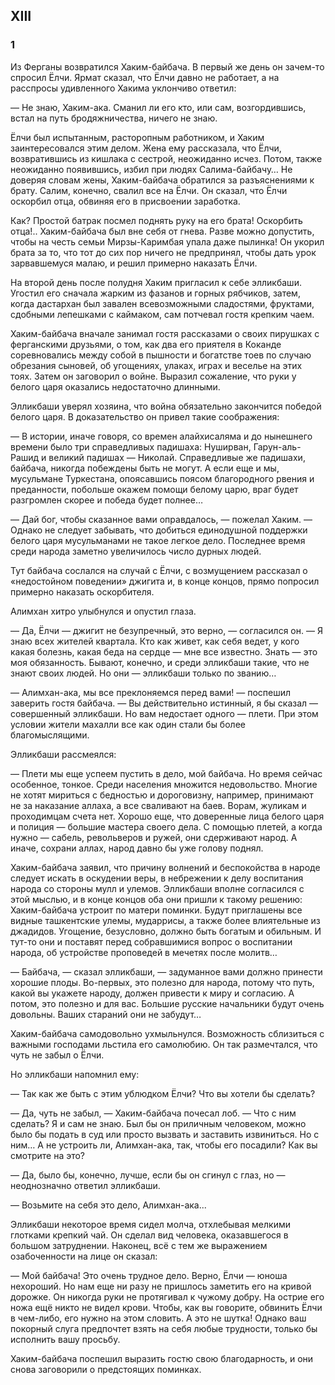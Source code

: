 ## XIII

### 1

Из Ферганы возвратился Хаким-байбача.
В первый же день он зачем-то спросил Ёлчи.
Ярмат сказал, что Ёлчи давно не работает, а на расспросы удивленного Хакима уклончиво ответил:

— Не знаю, Хаким-ака.
Сманил ли его кто, или сам, возгордившись, встал на путь бродяжничества, ничего не знаю.

Ёлчи был испытанным, расторопным работником, и Хаким заинтересовался этим делом.
Жена ему рассказала, что Ёлчи, возвратившись из кишлака с сестрой, неожиданно исчез.
Потом, также неожиданно появившись, избил при людях Салима-байбачу…
Не доверяя словам жены, Хаким-байбача обратился за разъяснениями к брату.
Салим, конечно, свалил все на Ёлчи.
Он сказал, что Ёлчи оскорбил отца, обвиняя его в присвоении заработка.

Как?
Простой батрак посмел поднять руку на его брата!
Оскорбить отца!..
Хаким-байбача был вне себя от гнева.
Разве можно допустить, чтобы на честь семьи Мирзы-Каримбая упала даже пылинка!
Он укорил брата за то, что тот до сих пор ничего не предпринял, чтобы дать урок зарвавшемуся малаю, и решил примерно наказать Ёлчи.

На второй день после полудня Хаким пригласил к себе элликбаши.
Угостил его сначала жарким из фазанов и горных рябчиков, затем, когда дастархан был завален всевозможными сладостями, фруктами, сдобными лепешками с каймаком, сам потчевал гостя крепким чаем.

Хаким-байбача вначале занимал гостя рассказами о своих пирушках с ферганскими друзьями, о том, как два его приятеля в Коканде соревновались между собой в пышности и богатстве тоев по случаю обрезания сыновей, об угощениях, улаках, играх и веселье на этих тоях.
Затем он заговорил о войне.
Выразил сожаление, что руки у белого царя оказались недостаточно длинными.

Элликбаши уверял хозяина, что война обязательно закончится победой белого царя.
В доказательство он привел такие соображения:

— В истории, иначе говоря, со времен алайхисаляма и до нынешнего времени было три справедливых падишаха: Нуширван, Гарун-аль-Рашид и великий падишах — Николай.
Справедливые же падишахи, байбача, никогда побеждены быть не могут.
А если еще и мы, мусульмане Туркестана, опоясавшись поясом благородного рвения и преданности, побольше окажем помощи белому царю, враг будет разгромлен скорее и победа будет полнее…

— Дай бог, чтобы сказанное вами оправдалось, — пожелал Хаким.
— Однако не следует забывать, что добиться единодушной поддержки белого царя мусульманами не такое легкое дело.
Последнее время среди народа заметно увеличилось число дурных людей.

Тут байбача сослался на случай с Ёлчи, с возмущением рассказал о «недостойном поведении» джигита и, в конце концов, прямо попросил примерно наказать оскорбителя.

Алимхан хитро улыбнулся и опустил глаза.

— Да, Ёлчи — джигит не безупречный, это верно, — согласился он.
— Я знаю всех жителей квартала.
Кто как живет, как себя ведет, у кого какая болезнь, какая беда на сердце — мне все известно.
Знать — это моя обязанность.
Бывают, конечно, и среди элликбаши такие, что не знают своих людей.
Но они — элликбаши только по званию…

— Алимхан-ака, мы все преклоняемся перед вами!
— поспешил заверить гостя байбача.
— Вы действительно истинный, я бы сказал — совершенный элликбаши.
Но вам недостает одного — плети.
При этом условии жители махалли все как один стали бы более благомыслящими.

Элликбаши рассмеялся:

— Плети мы еще успеем пустить в дело, мой байбача.
Но время сейчас особенное, тонкое.
Среди населения множится недовольство.
Многие не хотят мириться с бедностью и дороговизну, например, принимают не за наказание аллаха, а все сваливают на баев.
Ворам, жуликам и проходимцам счета нет.
Хорошо еще, что доверенные лица белого царя и полиция — большие мастера своего дела.
С помощью плетей, а когда нужно — сабель, револьверов и ружей, они сдерживают народ.
А иначе, сохрани аллах, народ давно бы уже голову поднял.

Хаким-байбача заявил, что причину волнений и беспокойства в народе следует искать в оскудении веры, в небрежении к делу воспитания народа со стороны мулл и улемов.
Элликбаши вполне согласился с этой мыслью, и в конце концов оба они пришли к такому решению: Хаким-байбача устроит по матери поминки.
Будут приглашены все видные ташкентские улемы, мударрисы, а также более влиятельные из джадидов.
Угощение, безусловно, должно быть богатым и обильным.
И тут-то они и поставят перед собравшимися вопрос о воспитании народа, об устройстве проповедей в мечетях после молитв…

— Байбача, — сказал элликбаши, — задуманное вами должно принести хорошие плоды.
Во-первых, это полезно для народа, потому что путь, какой вы укажете народу, должен привести к миру и согласию.
А потом, это полезно и для вас.
Большие русские начальники будут очень довольны.
Ваших стараний они не забудут…

Хаким-байбача самодовольно ухмыльнулся.
Возможность сблизиться с важными господами льстила его самолюбию.
Он так размечтался, что чуть не забыл о Ёлчи.



Но элликбаши напомнил ему:

— Так как же быть с этим ублюдком Ёлчи?
Что вы хотели бы сделать?

— Да, чуть не забыл, — Хаким-байбача почесал лоб.
— Что с ним сделать?
Я и сам не знаю.
Был бы он приличным человеком, можно было бы подать в суд или просто вызвать и заставить извиниться.
Но с ним…
А не устроить ли, Алимхан-ака, так, чтобы его посадили?
Как вы смотрите на это?

— Да, было бы, конечно, лучше, если бы он сгинул с глаз, но — неоднозначно ответил элликбаши.

— Возьмите на себя это дело, Алимхан-ака...

Элликбаши некоторое время сидел молча, отхлебывая мелкими глотками крепкий чай.
Он сделал вид человека, оказавшегося в большом затруднении.
Наконец, всё с тем же выражением озабоченности на лице он сказал:

— Мой байбача!
Это очень трудное дело.
Верно, Ёлчи — юноша нехороший.
Но нам еще ни разу не пришлось заметить его на кривой дорожке.
Он никогда руки не протягивал к чужому добру.
На острие его ножа ещё никто не видел крови.
Чтобы, как вы говорите, обвинить Ёлчи в чем-либо, его нужно на этом словить.
А это не шутка!
Однако ваш покорный слуга предпочтет взять на себя любые трудности, только бы исполнить вашу просьбу.

Хаким-байбача поспешил выразить гостю свою благодарность, и они снова заговорили о предстоящих поминках.
